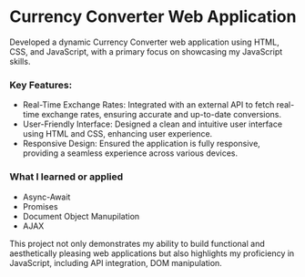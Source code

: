 <h1>Currency Converter Web Application</h1>

<p>Developed a dynamic Currency Converter web application using HTML, CSS, and JavaScript, with a primary focus on showcasing my JavaScript skills.</p>

<h3>Key Features:</h3>
<ul>
  <li>Real-Time Exchange Rates: Integrated with an external API to fetch real-time exchange 
 rates, ensuring accurate and up-to-date conversions.</li>
  <li>User-Friendly Interface: Designed a clean and intuitive user interface using HTML and 
 CSS, enhancing user experience.</li>
  <li>Responsive Design: Ensured the application is fully responsive, providing a seamless 
 experience across various devices.</li>
</ul>

<h3>What I learned or applied</h3>
<ul>
  <li>Async-Await</li>
  <li>Promises</li>
  <li>Document Object Manupilation</li>
  <li>AJAX</li>
</ul>

<p>This project not only demonstrates my ability to build functional and aesthetically pleasing web applications but also highlights my proficiency in JavaScript, including API integration, DOM manipulation.</p>
